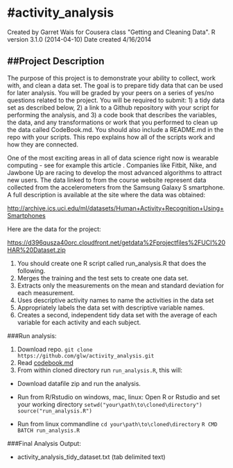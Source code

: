 #activity_analysis
=================
Created by Garret Wais for Cousera class "Getting and Cleaning Data". 
R version 3.1.0 (2014-04-10)
Date created 4/16/2014

##Project Description
--------------------
The purpose of this project is to demonstrate your ability to collect, work with, and clean a data set. The goal is to prepare tidy data that can be used for later analysis. You will be graded by your peers on a series of yes/no questions related to the project. You will be required to submit: 1) a tidy data set as described below, 2) a link to a Github repository with your script for performing the analysis, and 3) a code book that describes the variables, the data, and any transformations or work that you performed to clean up the data called CodeBook.md. You should also include a README.md in the repo with your scripts. This repo explains how all of the scripts work and how they are connected.  

One of the most exciting areas in all of data science right now is wearable computing - see for example this article . Companies like Fitbit, Nike, and Jawbone Up are racing to develop the most advanced algorithms to attract new users. The data linked to from the course website represent data collected from the accelerometers from the Samsung Galaxy S smartphone. A full description is available at the site where the data was obtained: 

http://archive.ics.uci.edu/ml/datasets/Human+Activity+Recognition+Using+Smartphones 

Here are the data for the project: 

https://d396qusza40orc.cloudfront.net/getdata%2Fprojectfiles%2FUCI%20HAR%20Dataset.zip 

1. You should create one R script called run_analysis.R that does the following. 
2. Merges the training and the test sets to create one data set.
3. Extracts only the measurements on the mean and standard deviation for each measurement. 
4. Uses descriptive activity names to name the activities in the data set
5. Appropriately labels the data set with descriptive variable names. 
6. Creates a second, independent tidy data set with the average of each variable for each activity and each subject. 

###Run analysis:
1. Download repo. `git clone https://github.com/glw/activity_analysis.git`
2. Read [codebook.md](https://github.com/glw/activity_analysis/blob/master/CodeBook.md)
3. From within cloned directory run `run_analysis.R`, this will:
 * Download datafile zip and run the analysis.
* Run from R/Rstudio on windows, mac, linux:
     Open R or Rstudio and set your working directory 
     `setwd("your\path\to\cloned\directory")`
     `source("run_analysis.R")`

* Run from linux commandline
     `cd your\path\to\cloned\directory`
     `R CMD BATCH run_analysis.R`

###Final Analysis Output:
* activity_analysis_tidy_dataset.txt (tab delimited text)
